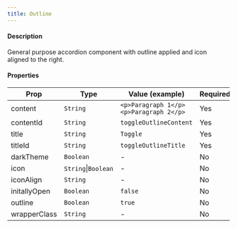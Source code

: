 ```yaml
---
title: Outline
---
```


#### Description

General purpose accordion component with outline applied and icon aligned to the right.

#### Properties

| Prop         | Type                | Value (example)                        | Required |
| ------------ | ------------------- | -------------------------------------- | -------- |
| content      | `String`            | `<p>Paragraph 1</p><p>Paragraph 2</p>` | Yes      |
| contentId    | `String`            | `toggleOutlineContent`                 | Yes      |
| title        | `String`            | `Toggle`                               | Yes      |
| titleId      | `String`            | `toggleOutlineTitle`                   | Yes      |
| darkTheme    | `Boolean`           | -                                      | No       |
| icon         | `String`\|`Boolean` | -                                      | No       |
| iconAlign    | `String`            | -                                      | No       |
| initallyOpen | `Boolean`           | `false`                                | No       |
| outline      | `Boolean`           | `true`                                 | No       |
| wrapperClass | `String`            | -                                      | No       |
